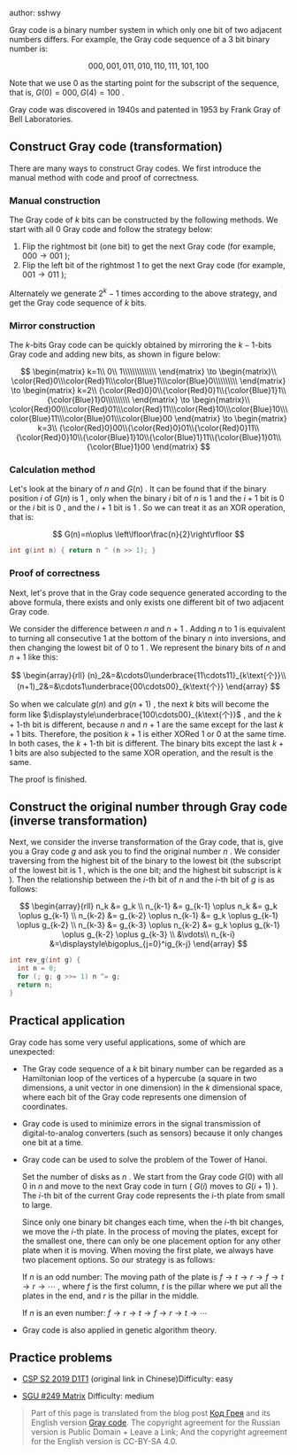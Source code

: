 author: sshwy

Gray code is a binary number system in which only one bit of two adjacent numbers differs. For example, the Gray code sequence of a $3$ bit binary number is:

$$
000,001,011,010,110,111,101,100
$$

Note that we use $0$ as the starting point for the subscript of the sequence, that is, $G(0)=000,G(4)=100$ .

Gray code was discovered in 1940s and patented in 1953 by Frank Gray of Bell Laboratories.

## Construct Gray code (transformation)

There are many ways to construct Gray codes. We first introduce the manual method with code and proof of correctness.

### Manual construction

 The Gray code of $k$ bits can be constructed by the following methods. We start with all $0$ Gray code and follow the strategy below:

1. Flip the rightmost bit (one bit) to get the next Gray code (for example, $000\to 001$ );
2. Flip the left bit of the rightmost $1$ to get the next Gray code (for example, $001\to 011$ );

Alternately we generate $2^k-1$ times according to the above strategy, and get the Gray code sequence of $k$ bits.

### Mirror construction

 The $k$-bits Gray code can be quickly obtained by mirroring the $k-1$-bits Gray code and adding new bits, as shown in figure below:

$$
\begin{matrix}
k=1\\
0\\ 1\\\\\\\\\\\\\\
\end{matrix}
\to \begin{matrix}\\
\color{Red}0\\\color{Red}1\\\color{Blue}1\\\color{Blue}0\\\\\\\\\\
\end{matrix}
\to \begin{matrix}
k=2\\
{\color{Red}0}0\\{\color{Red}0}1\\{\color{Blue}1}1\\{\color{Blue}1}0\\\\\\\\\\
\end{matrix}
\to \begin{matrix}\\
\color{Red}00\\\color{Red}01\\\color{Red}11\\\color{Red}10\\\color{Blue}10\\\color{Blue}11\\\color{Blue}01\\\color{Blue}00
\end{matrix}
\to \begin{matrix}
k=3\\
{\color{Red}0}00\\{\color{Red}0}01\\{\color{Red}0}11\\{\color{Red}0}10\\{\color{Blue}1}10\\{\color{Blue}1}11\\{\color{Blue}1}01\\{\color{Blue}1}00
\end{matrix}
$$

### Calculation method

Let's look at the binary of $n$ and $G(n)$ . It can be found that if the binary position $i$ of $G(n)$ is $1$ , only when the binary $i$ bit of $n$ is $1$ and the $i+1$ bit is $0$ or the $i$ bit is $0$ , and the $i+1$ bit is $1$ . So we can treat it as an XOR operation, that is:

$$
G(n)=n\oplus \left\lfloor\frac{n}{2}\right\rfloor
$$

```cpp
int g(int n) { return n ^ (n >> 1); }
```

### Proof of correctness

Next, let's prove that in the Gray code sequence generated according to the above formula, there exists and only exists one different bit of two adjacent Gray code.

We consider the difference between $n$ and $n+1$ . Adding $n$ to $1$ is equivalent to turning all consecutive $1$ at the bottom of the binary $n$ into inversions, and then changing the lowest bit of $0$ to $1$ . We represent the binary bits of $n$ and $n+1$ like this:

$$
\begin{array}{rll}
(n)_2&=&\cdots0\underbrace{11\cdots11}_{k\text{个}}\\
(n+1)_2&=&\cdots1\underbrace{00\cdots00}_{k\text{个}}
\end{array}
$$

So when we calculate $g(n)$ and $g(n+1)$ , the next $k$ bits will become the form like $\displaystyle\underbrace{100\cdots00}_{k\text{个}}$ , and the $k+1$-th bit is different, because $n$ and $n+1$ are the same except for the last $k+1$ bits. Therefore, the position $k+1$ is either XORed $1$ or $0$ at the same time. In both cases, the $k+1$-th bit is different. The binary bits except the last $k+1$ bits are also subjected to the same XOR operation, and the result is the same.

The proof is finished.

## Construct the original number through Gray code (inverse transformation)

Next, we consider the inverse transformation of the Gray code, that is, give you a Gray code $g$ and ask you to find the original number $n$ . We consider traversing from the highest bit of the binary to the lowest bit (the subscript of the lowest bit is $1$ , which is the one bit; and the highest bit subscript is $k$ ). Then the relationship between the $i$-th bit of $n$ and the $i$-th bit of $g$ is as follows:

$$
\begin{array}{rll}
n_k &= g_k \\
n_{k-1} &= g_{k-1} \oplus n_k &= g_k \oplus g_{k-1} \\
n_{k-2} &= g_{k-2} \oplus n_{k-1} &= g_k \oplus g_{k-1} \oplus g_{k-2} \\
n_{k-3} &= g_{k-3} \oplus n_{k-2} &= g_k \oplus g_{k-1} \oplus g_{k-2} \oplus g_{k-3} \\
&\vdots\\
n_{k-i} &=\displaystyle\bigoplus_{j=0}^ig_{k-j}
\end{array}
$$

```cpp
int rev_g(int g) {
  int n = 0;
  for (; g; g >>= 1) n ^= g;
  return n;
}
```

## Practical application

Gray code has some very useful applications, some of which are unexpected:

-  The Gray code sequence of a $k$ bit binary number can be regarded as a Hamiltonian loop of the vertices of a hypercube (a square in two dimensions, a unit vector in one dimension) in the $k$ dimensional space, where each bit of the Gray code represents one dimension of coordinates.

-  Gray code is used to minimize errors in the signal transmission of digital-to-analog converters (such as sensors) because it only changes one bit at a time.

-  Gray code can be used to solve the problem of the Tower of Hanoi.

    Set the number of disks as $n$ . We start from the Gray code $G(0)$ with all $0$ in $n$ and move to the next Gray code in turn ( $G(i)$ moves to $G(i+1)$ ). The $i$-th bit of the current Gray code represents the $i$-th plate from small to large.

    Since only one binary bit changes each time, when the $i$-th bit changes, we move the $i$-th plate. In the process of moving the plates, except for the smallest one, there can only be one placement option for any other plate when it is moving. When moving the first plate, we always have two placement options. So our strategy is as follows:

    If $n$ is an odd number: The moving path of the plate is $f\to t\to r\to f\to t\to r\to\cdots$ , where $f$ is the first column, $t$ is the pillar where we put all the plates in the end, and $r$ is the pillar in the middle.

    If $n$ is an even number: $f \to r \to t \to f \to r \to t \to \cdots$ 

-  Gray code is also applied in genetic algorithm theory.

## Practice problems

-  [CSP S2 2019 D1T1](https://www.luogu.com.cn/problem/P5657) (original link in Chinese)Difficulty: easy

-  [SGU #249 Matrix](http://codeforces.com/problemsets/acmsguru/problem/99999/249) Difficulty: medium

> Part of this page is translated from the blog post [Код Грея](http://e-maxx.ru/algo/gray_code) and its English version [Gray code](https://cp-algorithms.com/algebra/gray-code.html). The copyright agreement for the Russian version is Public Domain + Leave a Link; And the copyright agreement for the English version is CC-BY-SA 4.0.
